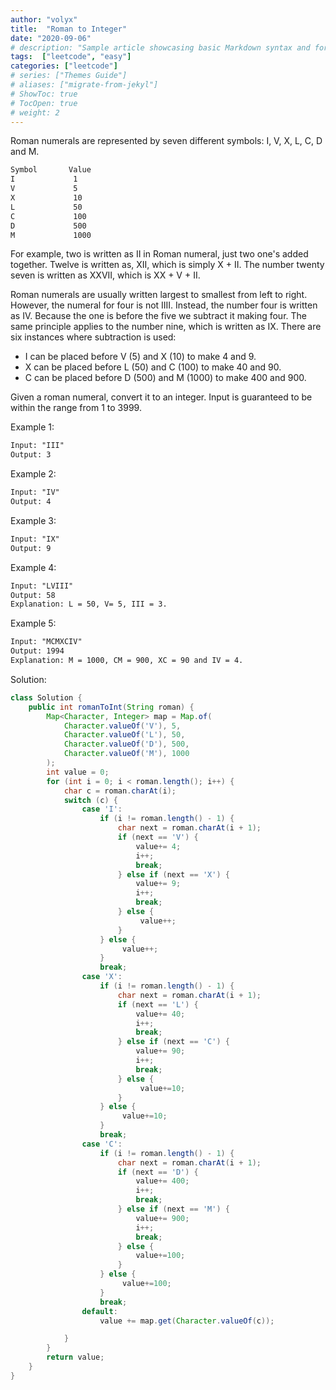 ```yaml
---
author: "volyx"
title:  "Roman to Integer"
date: "2020-09-06"
# description: "Sample article showcasing basic Markdown syntax and formatting for HTML elements."
tags:  ["leetcode", "easy"]
categories: ["leetcode"]
# series: ["Themes Guide"]
# aliases: ["migrate-from-jekyl"]
# ShowToc: true
# TocOpen: true
# weight: 2
---
```


Roman numerals are represented by seven different symbols: I, V, X, L, C, D and M.

```txt
Symbol       Value
I             1
V             5
X             10
L             50
C             100
D             500
M             1000
```

For example, two is written as II in Roman numeral, just two one's added together. Twelve is written as, XII, which is simply X + II. The number twenty seven is written as XXVII, which is XX + V + II.

Roman numerals are usually written largest to smallest from left to right. However, the numeral for four is not IIII. Instead, the number four is written as IV. Because the one is before the five we subtract it making four. The same principle applies to the number nine, which is written as IX. There are six instances where subtraction is used:

- I can be placed before V (5) and X (10) to make 4 and 9.
- X can be placed before L (50) and C (100) to make 40 and 90.
- C can be placed before D (500) and M (1000) to make 400 and 900.

Given a roman numeral, convert it to an integer. Input is guaranteed to be within the range from 1 to 3999.

Example 1:

```txt
Input: "III"
Output: 3
```

Example 2:

```txt
Input: "IV"
Output: 4
```

Example 3:

```txt
Input: "IX"
Output: 9
```

Example 4:

```txt
Input: "LVIII"
Output: 58
Explanation: L = 50, V= 5, III = 3.
```

Example 5:

```txt
Input: "MCMXCIV"
Output: 1994
Explanation: M = 1000, CM = 900, XC = 90 and IV = 4.
```

Solution:

```java
class Solution {
    public int romanToInt(String roman) {
        Map<Character, Integer> map = Map.of(
            Character.valueOf('V'), 5,
            Character.valueOf('L'), 50,
            Character.valueOf('D'), 500,
            Character.valueOf('M'), 1000
        );
        int value = 0;
        for (int i = 0; i < roman.length(); i++) {
            char c = roman.charAt(i);
            switch (c) {
                case 'I':
                    if (i != roman.length() - 1) {
                        char next = roman.charAt(i + 1);
                        if (next == 'V') {
                            value+= 4;
                            i++;
                            break;
                        } else if (next == 'X') {
                            value+= 9;
                            i++;
                            break;
                        } else {
                             value++;
                        }
                    } else {
                         value++;
                    }
                    break;
                case 'X':
                    if (i != roman.length() - 1) {
                        char next = roman.charAt(i + 1);
                        if (next == 'L') {
                            value+= 40;
                            i++;
                            break;
                        } else if (next == 'C') {
                            value+= 90;
                            i++;
                            break;
                        } else {
                             value+=10;
                        }
                    } else {
                         value+=10;
                    }
                    break;
                case 'C':
                    if (i != roman.length() - 1) {
                        char next = roman.charAt(i + 1);
                        if (next == 'D') {
                            value+= 400;
                            i++;
                            break;
                        } else if (next == 'M') {
                            value+= 900;
                            i++;
                            break;
                        } else {
                            value+=100;
                        }
                    } else {
                         value+=100;
                    }
                    break;
                default:
                    value += map.get(Character.valueOf(c));

            }
        }
        return value;
    }
}
